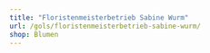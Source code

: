 ```yaml
---
title: "Floristenmeisterbetrieb Sabine Wurm"
url: /gols/floristenmeisterbetrieb-sabine-wurm/
shop: Blumen
---
```

